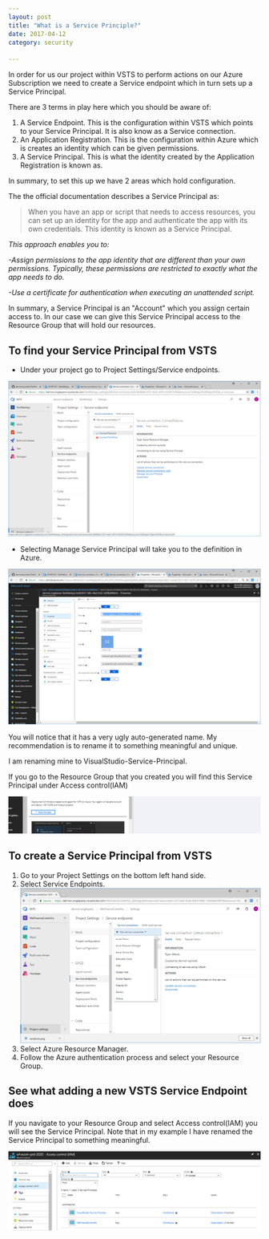 ```yaml
---
layout: post
title: "What is a Service Principle?"
date: 2017-04-12
category: security

---
```

In order for us our project within VSTS to perform actions on our Azure Subscription we need to create a Service endpoint which in turn sets up a Service Principal.

There are 3 terms in play here which you should be aware of:

1. A Service Endpoint.  This is the configuration within VSTS which points to your Service Principal.  It is also know as a Service connection.
2. An Application Registration.  This is the configuration within Azure which is creates an identity which can be given permissions.
3. A Service Principal.  This is what the identity created by the Application Registration is known as.

In summary, to set this up we have 2 areas which hold configuration.

The the official documentation describes a Service Principal as:

>When you have an app or script that needs to access resources, you can set up an identity for the app and authenticate the app with its own credentials. This identity is known as a Service Principal.

*This approach enables you to:*

*-Assign permissions to the app identity that are different than your own permissions. Typically, these permissions are restricted to exactly what the app needs to do.*

*-Use a certificate for authentication when executing an unattended script.*

In summary, a Service Principal is an "Account" which you assign certain access to.  In our case we can give this Service Principal access to the Resource Group that will hold our resources.

## To find your Service Principal from VSTS
- Under your project go to Project Settings/Service endpoints.

![](/images/Service-Principle-01.png)

- Selecting Manage Service Principal will take you to the definition in Azure.

![](/images/Service-Principle-02.png)

You will notice that it has a very ugly auto-generated name.  My recommendation is to rename it to something meaningful and unique.

I am renaming mine to VisualStudio-Service-Principal.

If you go to the Resource Group that you created you will find this Service Principal under Access control(IAM)

![](/images/See-Service-Principle-01-01.png)

## To create a Service Principal from VSTS
1. Go to your Project Settings on the bottom left hand side.
2. Select Service Endpoints.
![](/images/Add-Service-Principal-01.png)
3. Select Azure Resource Manager.
4. Follow the Azure authentication process and select your Resource Group.

## See what adding a new VSTS Service Endpoint does

If you navigate to your Resource Group and select Access control(IAM) you will see the Service Principal.  Note that in my example I have renamed the Service Principal to something meaningful.

![](/images/Add-Service-Principal-02.png)




